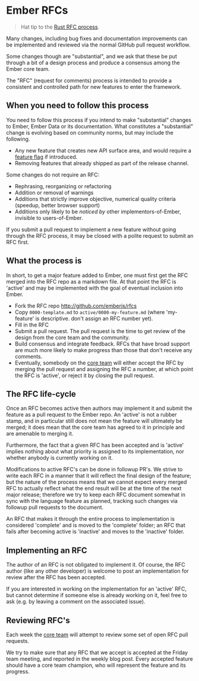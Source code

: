 # Ember RFCs

> Hat tip to the [Rust RFC process].

Many changes, including bug fixes and documentation improvements can be 
implemented and reviewed via the normal GitHub pull request workflow.

Some changes though are "substantial", and we ask that these be put 
through a bit of a design process and produce a consensus among the Ember
core team.

The "RFC" (request for comments) process is intended to provide a
consistent and controlled path for new features to enter the framework.

## When you need to follow this process

You need to follow this process if you intend to make "substantial" 
changes to Ember, Ember Data or its documentation. What constitutes a
"substantial" change is evolving based on community norms, but may
include the following.

   - Any new feature that creates new API surface area, and would
     require a [feature flag] if introduced.
   - Removing features that already shipped as part of the release
     channel.


Some changes do not require an RFC:

   - Rephrasing, reorganizing or refactoring
   - Addition or removal of warnings
   - Additions that strictly improve objective, numerical quality 
criteria (speedup, better browser support)
   - Additions only likely to be _noticed by_ other implementors-of-Ember, 
invisible to users-of-Ember.

If you submit a pull request to implement a new feature without going 
through the RFC process, it may be closed with a polite request to 
submit an RFC first.

## What the process is

In short, to get a major feature added to Ember, one must first get the 
RFC merged into the RFC repo as a markdown file. At that point the RFC 
is 'active' and may be implemented with the goal of eventual inclusion 
into Ember.

* Fork the RFC repo http://github.com/emberjs/rfcs
* Copy `0000-template.md` to `active/0000-my-feature.md` (where 
'my-feature' is descriptive. don't assign an RFC number yet).
* Fill in the RFC
* Submit a pull request. The pull request is the time to get review of 
the design from the core team and the community.
* Build consensus and integrate feedback. RFCs that have broad support 
are much more likely to make progress than those that don't receive any 
comments.
* Eventually, somebody on the [core team] will either accept the RFC by 
merging the pull request and assigning the RFC a number, at which point 
the RFC is 'active', or reject it by closing the pull request.

## The RFC life-cycle

Once an RFC becomes active then authors may implement it and submit the 
feature as a pull request to the Ember repo. An 'active' is not a rubber 
stamp, and in particular still does not mean the feature will ultimately 
be merged; it does mean that the core team has agreed to it in principle
and are amenable to merging it.

Furthermore, the fact that a given RFC has been accepted and is
'active' implies nothing about what priority is assigned to its
implementation, nor whether anybody is currently working on it.

Modifications to active RFC's can be done in followup PR's.  We strive
to write each RFC in a manner that it will reflect the final design of
the feature; but the nature of the process means that we cannot expect
every merged RFC to actually reflect what the end result will be at
the time of the next major release; therefore we try to keep each RFC
document somewhat in sync with the language feature as planned,
tracking such changes via followup pull requests to the document.

An RFC that makes it through the entire process to implementation is
considered 'complete' and is moved to the 'complete' folder; an RFC
that fails after becoming active is 'inactive' and moves to the
'inactive' folder.

## Implementing an RFC

The author of an RFC is not obligated to implement it. Of course, the
RFC author (like any other developer) is welcome to post an
implementation for review after the RFC has been accepted.

If you are interested in working on the implementation for an 'active'
RFC, but cannot determine if someone else is already working on it,
feel free to ask (e.g. by leaving a comment on the associated issue).

## Reviewing RFC's

Each week the [core team] will attempt to review some set of open RFC
pull requests.

We try to make sure that any RFC that we accept is accepted at the
Friday team meeting, and reported in the weekly blog post. Every
accepted feature should have a core team champion, who will represent
the feature and its progress.

[Rust RFC process]: https://github.com/rust-lang/rfcs
[core team]: http://emberjs.com/team/
[feature flag]: http://emberjs.com/guides/contributing/adding-new-features/
